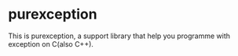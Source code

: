 # purexception
This is purexception, a support library that help you programme with exception on C(also C++).

